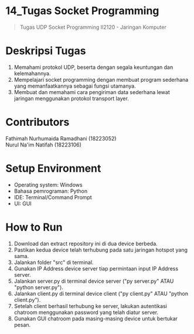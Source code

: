 # 14_Tugas Socket Programming
>Tugas UDP Socket Programming II2120 - Jaringan Komputer


# Deskripsi Tugas
1. Memahami protokol UDP, beserta dengan segala keuntungan dan kelemahannya.
2. Mempelajari socket programming dengan membuat program sederhana yang memanfaatkannya sebagai fungsi utamanya.
3. Membuat dan memahami cara pengiriman data sederhana lewat jaringan menggunakan protokol transport layer.

# Contributors
Fathimah Nurhumaida Ramadhani (18223052)\
Nurul Na'im Natifah (18223106)

# Setup Environment
- Operating system: Windows
- Bahasa pemrograman: Python
- IDE: Terminal/Command Prompt
- UI: GUI

# How to Run
1. Download dan extract repository ini di dua device berbeda.
2. Pastikan kedua device telah terhubung pada satu jaringan hotspot yang sama.
3. Jalankan folder "src" di terminal.
4. Gunakan IP Address device server tiap permintaan input IP Address server.
5. Jalankan server.py di terminal device server ("py server.py" ATAU "python server.py").
6. Jalankan client.py di terminal device client ("py client.py" ATAU "python client.py").
7. Setelah client berhasil terhubung ke server, lakukan autentikasi chatroom menggunakan password yang telah diatur server.
8. Gunakan GUI chatroom pada masing-masing device untuk bertukar pesan.
